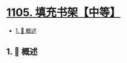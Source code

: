 # [1105. 填充书架【中等】](https://github.com/tnotesjs/TNotes.leetcode/tree/main/notes/1105.%20%E5%A1%AB%E5%85%85%E4%B9%A6%E6%9E%B6%E3%80%90%E4%B8%AD%E7%AD%89%E3%80%91)

<!-- region:toc -->

- [1. 📝 概述](#1--概述)

<!-- endregion:toc -->

## 1. 📝 概述
